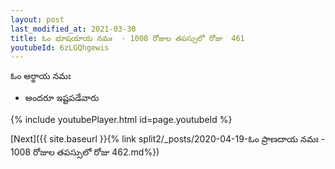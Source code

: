 ```yaml
---
layout: post
last_modified_at: 2021-03-30
title: ఓం భూషయాయ నమః  - 1008 రోజుల తపస్సులో రోజు  461
youtubeId: 6zLGQhgewis
---
```

 
 
 ఓం అర్థాయ నమః  
 
 -  అందరూ ఇష్టపడేవారు 
 
  
 
  
 
 
 
 
 
 


{% include youtubePlayer.html id=page.youtubeId %}
 
[Next]({{ site.baseurl }}{% link  split2/_posts/2020-04-19-ఓం ప్రాణదాయ నమః  - 1008 రోజుల తపస్సులో రోజు  462.md%})
 
